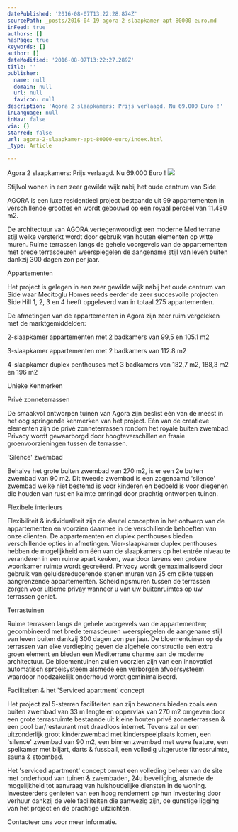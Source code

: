 ```yaml
---
datePublished: '2016-08-07T13:22:28.874Z'
sourcePath: _posts/2016-04-19-agora-2-slaapkamer-apt-80000-euro.md
inFeed: true
authors: []
hasPage: true
keywords: []
author: []
dateModified: '2016-08-07T13:22:27.289Z'
title: ''
publisher:
  name: null
  domain: null
  url: null
  favicon: null
description: 'Agora 2 slaapkamers: Prijs verlaagd. Nu 69.000 Euro !'
inLanguage: null
inNav: false
via: {}
starred: false
url: agora-2-slaapkamer-apt-80000-euro/index.html
_type: Article

---
```

Agora 2 slaapkamers: Prijs verlaagd. Nu 69.000 Euro !
![](https://the-grid-user-content.s3-us-west-2.amazonaws.com/83304863-8aa4-49b4-bc6c-6364cf894ab7.jpg)

Stijlvol wonen in een zeer gewilde wijk nabij het oude centrum van Side

AGORA is een luxe residentieel project bestaande uit 99 appartementen in verschillende groottes en wordt gebouwd op een royaal perceel van 11.480 m2\.

De architectuur van AGORA vertegenwoordigt een moderne Mediterrane stijl welke versterkt wordt door gebruik van houten elementen op witte muren. Ruime terrassen langs de gehele voorgevels van de appartementen met brede terrasdeuren weerspiegelen de aangename stijl van leven buiten dankzij 300 dagen zon per jaar.

Appartementen

Het project is gelegen in een zeer gewilde wijk nabij het oude centrum van Side waar Mecitoglu Homes reeds eerder de zeer succesvolle projecten Side Hill 1, 2, 3 en 4 heeft opgeleverd van in totaal 275 appartementen.

De afmetingen van de appartementen in Agora zijn zeer ruim vergeleken met de marktgemiddelden:

2-slaapkamer appartementen met 2 badkamers van 99,5 en 105.1 m2

3-slaapkamer appartementen met 2 badkamers van 112.8 m2

4-slaapkamer duplex penthouses met 3 badkamers van 182,7 m2, 188,3 m2 en 196 m2

Unieke Kenmerken

Privé zonneterrassen

De smaakvol ontworpen tuinen van Agora zijn beslist één van de meest in het oog springende kenmerken van het project. Eén van de creatieve elementen zijn de privé zonneterrassen rondom het royale buiten zwembad. Privacy wordt gewaarborgd door hoogteverschillen en fraaie groenvoorzieningen tussen de terrassen.

'Silence' zwembad

Behalve het grote buiten zwembad van 270 m2, is er een 2e buiten zwembad van 90 m2\. Dit tweede zwembad is een zogenaamd 'silence' zwembad welke niet bestemd is voor kinderen en bedoeld is voor diegenen die houden van rust en kalmte omringd door prachtig ontworpen tuinen.

Flexibele interieurs

Flexibiliteit & individualiteit zijn de sleutel concepten in het ontwerp van de appartementen en voorzien daarmee in de verschillende behoeften van onze clienten. De appartementen en duplex penthouses bieden verschillende opties in afmetingen. Vier-slaapkamer duplex penthouses hebben de mogelijkheid om één van de slaapkamers op het entrée niveau te veranderen in een ruime apart keuken, waardoor tevens een grotere woonkamer ruimte wordt gecreëerd. Privacy wordt gemaximaliseerd door gebruik van geluidsreducerende stenen muren van 25 cm dikte tussen aangrenzende appartementen. Scheidingsmuren tussen de terrassen zorgen voor ultieme privay wanneer u van uw buitenruimtes op uw terrassen geniet.

Terrastuinen

Ruime terrassen langs de gehele voorgevels van de appartementen; gecombineerd met brede terrasdeuren weerspiegelen de aangename stijl van leven buiten dankzij 300 dagen zon per jaar. De bloementuinen op de terrassen van elke verdieping geven de algehele constructie een extra groen element en bieden een Mediterrane charme aan de moderne architectuur. De bloementuinen zullen voorzien zijn van een innovatief automatisch sproeisysteem alsmede een verborgen afvoersysteem waardoor noodzakelijk onderhoud wordt geminimaliseerd.

Faciliteiten & het 'Serviced apartment' concept

Het project zal 5-sterren faciliteiten aan zijn bewoners bieden zoals een buiten zwembad van 33 m lengte en oppervlak van 270 m2 omgeven door een grote terrasruimte bestaande uit kleine houten privé zonneterrassen & een pool bar/restaurant met draadloos internet. Tevens zal er een uitzonderlijk groot kinderzwembad met kinderspeelplaats komen, een 'silence' zwembad van 90 m2, een binnen zwembad met wave feature, een spelkamer met biljart, darts & fussball, een volledig uitgeruste fitnessruimte, sauna & stoombad.

Het 'serviced apartment' concept omvat een volleding beheer van de site met onderhoud van tuinen & zwembaden, 24u beveiliging, alsmede de mogelijkheid tot aanvraag van huishoudelijke diensten in de woning. Investeerders genieten van een hoog rendement op hun investering door verhuur dankzij de vele faciliteiten die aanwezig zijn, de gunstige ligging van het project en de prachtige uitzichten.

Contacteer ons voor meer informatie.